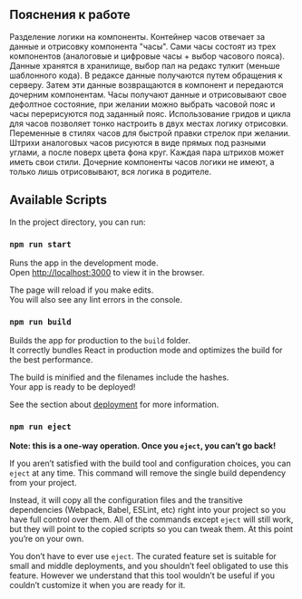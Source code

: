 ## Пояснения к работе

Разделение логики на компоненты. Контейнер часов отвечает за данные и отрисовку компонента "часы". Сами часы состоят из трех компонентов (аналоговые и цифровые часы + выбор часового пояса). Данные хранятся в хранилище, выбор пал на редакс тулкит (меньше шаблонного кода). В редаксе данные получаются путем обращения к серверу. Затем эти данные возвращаются в компонент и передаются дочерним компонентам. Часы получают данные и отрисовывают свое дефолтное состояние, при желании можно выбрать часовой пояс и часы перерисуются под заданный пояс. Использование гридов и цикла для часов позволяет тонко настроить в двух местах логику отрисовки. Переменные в стилях часов для быстрой правки стрелок при желании. Штрихи аналоговых часов рисуются в виде прямых под разными углами, а после поверх цвета фона круг. Каждая пара штрихов может иметь свои стили. Дочерние компоненты часов логики не имеют, а только лишь отрисовывают, вся логика в родителе.

## Available Scripts

In the project directory, you can run:

### `npm run start`

Runs the app in the development mode.<br />
Open [http://localhost:3000](http://localhost:3000) to view it in the browser.

The page will reload if you make edits.<br />
You will also see any lint errors in the console.

### `npm run build`

Builds the app for production to the `build` folder.<br />
It correctly bundles React in production mode and optimizes the build for the best performance.

The build is minified and the filenames include the hashes.<br />
Your app is ready to be deployed!

See the section about [deployment](https://facebook.github.io/create-react-app/docs/deployment) for more information.

### `npm run eject`

**Note: this is a one-way operation. Once you `eject`, you can’t go back!**

If you aren’t satisfied with the build tool and configuration choices, you can `eject` at any time. This command will remove the single build dependency from your project.

Instead, it will copy all the configuration files and the transitive dependencies (Webpack, Babel, ESLint, etc) right into your project so you have full control over them. All of the commands except `eject` will still work, but they will point to the copied scripts so you can tweak them. At this point you’re on your own.

You don’t have to ever use `eject`. The curated feature set is suitable for small and middle deployments, and you shouldn’t feel obligated to use this feature. However we understand that this tool wouldn’t be useful if you couldn’t customize it when you are ready for it.
